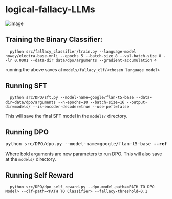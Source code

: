 # logical-fallacy-LLMs

![image](https://github.com/lucamouchel/logical-fallacy-LLMs/assets/73081373/6eb2773f-55ab-4b82-b5ce-5adc68684a95)

## Training the Binary Classifier: 
```
  python src/fallacy_classifier/train.py --language-model howey/electra-base-mnli --epochs 5 --batch-size 8 --val-batch-size 8 --lr 0.0001 --data-dir data/dpo/arguments --gradient-accumulation 4
```

running the above saves at `models/fallacy_clf/<chosen language model>`

## Running SFT
```
  python src/DPO/sft.py --model-name=google/flan-t5-base --data-dir=data/dpo/arguments --n-epochs=10 --batch-size=16 --output-dir=models/ --is-encoder-decoder=true --use-peft=false
```

This will save the final SFT model in the `models/` directory.

## Running DPO 
<pre>python src/DPO/dpo.py --model-name=google/flan-t5-base <b>--ref-model-path=PATH TO SFT Model</b> --data-dir=data/dpo/arguments <b>--beta=0.5</b> --n-epochs=10 --output-dir=models/ --is-encoder-decoder=true --use-peft=false</pre>

Where bold arguments are new parameters to run DPO. This will also save at the `models/` directory.

## Running Self Reward 
```
  python src/DPO/dpo_self_reward.py --dpo-model-path=<PATH TO DPO Model> --clf-path=<PATH TO Classifier> --fallacy-threshold=0.1
```
